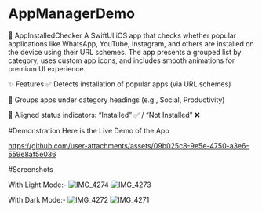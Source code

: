 # AppManagerDemo

📱 AppInstalledChecker
A SwiftUI iOS app that checks whether popular applications like WhatsApp, YouTube, Instagram, and others are installed on the device using their URL schemes. The app presents a grouped list by category, uses custom app icons, and includes smooth animations for premium UI experience.

✨ Features
✅ Detects installation of popular apps (via URL schemes)

📂 Groups apps under category headings (e.g., Social, Productivity)

💚 Aligned status indicators: “Installed” ✅ / “Not Installed” ❌

#Demonstration
Here is the Live Demo of the App

https://github.com/user-attachments/assets/09b025c8-9e5e-4750-a3e6-559e8af5e036

#Screenshots

With Light Mode:-
![IMG_4274](https://github.com/user-attachments/assets/0bd76b88-aa5c-4cef-a86c-83f196eaa2d4)
![IMG_4273](https://github.com/user-attachments/assets/acbb82db-03c6-4bfe-ac4c-7e74b40d7311)

With Dark Mode:-
![IMG_4272](https://github.com/user-attachments/assets/9d81aa36-6a1e-4cb7-90b8-9b6b06195001)
![IMG_4271](https://github.com/user-attachments/assets/c8873479-332e-400e-b913-bd84a9635c89)




